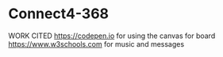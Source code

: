 # Connect4-368
WORK CITED
https://codepen.io for using the canvas for board
https://www.w3schools.com for music and messages 
